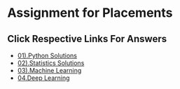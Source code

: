 # Assignment for Placements 
## Click Respective Links For Answers
- [01).Python Solutions](https://github.com/Dr-Sanjay/Assignment_Sanjay/blob/main/Placement%20Assignment_(Sanjay)/Python_Solutions.ipynb)
- [02).Statistics Solutions](https://github.com/Dr-Sanjay/Assignment_Sanjay/blob/main/Placement%20Assignment_(Sanjay)/Statistics.ipynb)
- [03).Machine Learning]("Sanajy")
- [04.Deep Learning](https://github.com/Dr-Sanjay/Assignment_Sanjay/blob/main/Placement%20Assignment_(Sanjay)/Statistics.ipynb)
